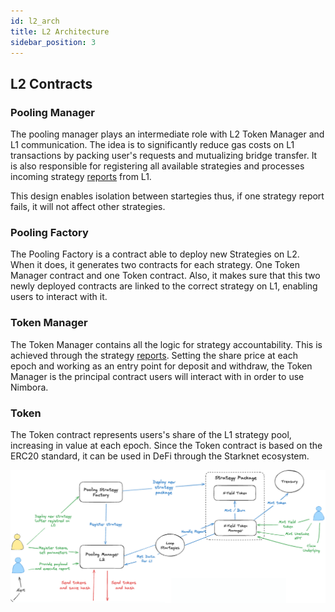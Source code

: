 ```yaml
---
id: l2_arch
title: L2 Architecture
sidebar_position: 3
---
```


## L2 Contracts

### Pooling Manager

The pooling manager plays an intermediate role with L2 Token Manager and L1 communication. The idea is to significantly reduce gas costs on L1 transactions by packing user's requests and mutualizing bridge transfer. It is also responsible for registering all available strategies and processes incoming strategy [reports](/docs/contracts/guides/reports) from L1. 

This design enables isolation between startegies thus, if one strategy report fails, it will not affect other strategies.

### Pooling Factory

The Pooling Factory is a contract able to deploy new Strategies on L2. When it does, it generates two contracts for each strategy. One Token Manager contract and one Token contract. Also, it makes sure that this two newly deployed contracts are linked to the correct strategy on L1, enabling users to interact with it.

### Token Manager

The Token Manager contains all the logic for strategy accountability. This is achieved through the strategy [reports](/docs/contracts/guides/reports). Setting the share price at each epoch and working as an entry point for deposit and withdraw, the Token Manager is the principal contract users will interact with in order to use Nimbora.

### Token

The Token contract represents users's share of the L1 strategy pool, increasing in value at each epoch. Since the Token contract is based on the ERC20 standard, it can be used in DeFi through the Starknet ecosystem.

![l2_arch](/content/L2_arch.png)
